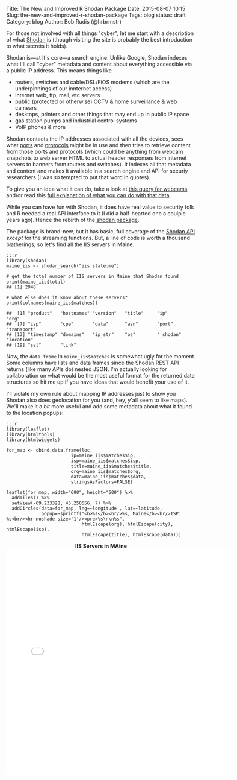 Title: The New and Improved R Shodan Package
Date: 2015-08-07 10:15
Slug: the-new-and-improved-r-shodan-package
Tags: blog
status: draft
Category: blog
Author: Bob Rudis (@hrbrmstr)

For those not involved with all things "cyber", let me start with a description of what [Shodan](http://shodan.io/) is (though visiting the site is probably the best introduction to what secrets it holds).

Shodan is&mdash;at it's core&mdash;a search engine. Unlike Google, Shodan indexes what I'll call "cyber" metadata and content about everything accessible via a public IP address. This means things like

- routers, switches and cable/DSL/FiOS modems (which are the underpinnings of our innternet access)
- internet web, ftp, mail, etc servers
- public (protected or otherwise) CCTV & home surveillance & web camears
- desktops, printers and other things that may end up in public IP space
- gas station pumps and industrial control systems
- VoIP phones & more

Shodan contacts the IP addresses associated with all the devices, sees what [ports](https://en.wikipedia.org/wiki/List_of_TCP_and_UDP_port_numbers) and [protocols](https://en.wikipedia.org/wiki/Internet_Protocol) might be in use and then tries to retrieve content from those ports and protocols (which could be anything from webcam snapshots to web server HTML to actual header responses from internet servers to banners from routers and switches). It indexes all that metadata and content and makes it available in a search engine and API for securiy researchers (I was _so_ tempted to put that word in quotes).

To give you an idea what it can do, take a look at [this query for webcams](https://www.shodan.io/search?query=Server%3A+SQ-WEBCAM) and/or read this [full explanation of what you can do with that data](http://null-byte.wonderhowto.com/how-to/hack-like-pro-find-vulnerable-webcams-across-globe-using-shodan-0154830/).

While you can have fun with Shodan, it does have real value to security folk and R needed a real API interface to it (I did a half-hearted one a couiple years ago). Hence the rebirth of the [shodan package](https://github.com/hrbrmstr/shodan).

The package is brand-new, but it has basic, full coverage of the [Shodan API](https://developer.shodan.io/api) _except_ for the streaming functions. But, a line of code is worth a thousand blatherings, so let's find all the IIS servers in Maine.

    :::r
    library(shodan)
    maine_iis <- shodan_search("iis state:me")

    # get the total number of IIS servers in Maine that Shodan found
    print(maine_iis$total) 
    ## [1] 2948

    # what else does it know about these servers?
    print(colnames(maine_iis$matches))

    ##  [1] "product"   "hostnames" "version"   "title"     "ip"        "org"      
    ##  [7] "isp"       "cpe"       "data"      "asn"       "port"      "transport"
    ## [13] "timestamp" "domains"   "ip_str"    "os"        "_shodan"   "location" 
    ## [19] "ssl"       "link"  

Now, the `data.frame` in `maine_iis$matches` is somewhat ugly for the moment. Some columns have lists and data frames since the Shodan REST API returns (like many APIs do) nested JSON. I'm actually looking for collaboration on what would be the most useful format for the returned data structures so hit me up if you have ideas that would benefit your use of it.

I'll violate my own rule about mapping IP addresses just to show you Shodan also does geolocation for you (and, hey, y'all seem to like maps). We'll make it a _bit_ more useful and add some metadata about what it found to the location popups:

    :::r
    library(leaflet)
    library(htmltools)
    library(htmlwidgets)

    for_map <- cbind.data.frame(loc, 
                            ip=maine_iis$matches$ip,
                            isp=maine_iis$matches$isp,
                            title=maine_iis$matches$title,
                            org=maine_iis$matches$org,
                            data=maine_iis$matches$data,
                            stringsAsFactors=FALSE)

    leaflet(for_map, width="600", height="600") %>% 
      addTiles() %>% 
      setView(-69.233328, 45.250556, 7) %>% 
      addCircles(data=for_map, lng=~longitude , lat=~latitude, 
                 popup=~sprintf("<b>%s</b><br/>%s, Maine</b><br/>ISP: %s<br/><hr noshade size='1'/><pre>%s\n\n%s", 
                                htmlEscape(org), htmlEscape(city), htmlEscape(isp), 
                                htmlEscape(title), htmlEscape(data))) 


<center>
<b>IIS Servers in MAine</b>
<iframe style="max-width=100%" 
        src="/widgets/2015-08-08-shodan-01.html" 
        sandbox="allow-same-origin 
        allow-scripts" width="600" 
        height="600" 
        scrolling="no" 
        seamless="seamless" 
        frameBorder="0"></iframe>
</center>
